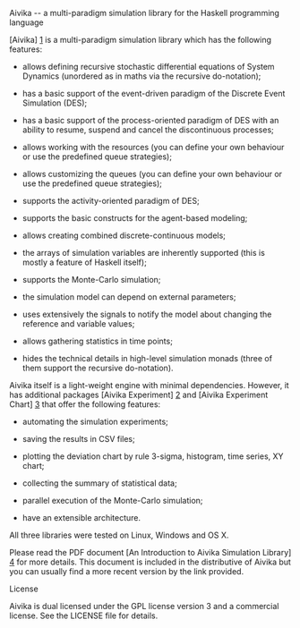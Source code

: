 Aivika -- a multi-paradigm simulation library for 
the Haskell programming language

[Aivika] [1] is a multi-paradigm simulation library which has 
the following features:

* allows defining recursive stochastic differential equations of 
  System Dynamics (unordered as in maths via the recursive do-notation);

* has a basic support of the event-driven paradigm of 
  the Discrete Event Simulation (DES);

* has a basic support of the process-oriented paradigm of DES
  with an ability to resume, suspend and cancel 
  the discontinuous processes;

* allows working with the resources (you can define your own behaviour
  or use the predefined queue strategies);

* allows customizing the queues (you can define your own behaviour
  or use the predefined queue strategies);

* supports the activity-oriented paradigm of DES;

* supports the basic constructs for the agent-based modeling;

* allows creating combined discrete-continuous models;

* the arrays of simulation variables are inherently supported 
  (this is mostly a feature of Haskell itself);

* supports the Monte-Carlo simulation;

* the simulation model can depend on external parameters;

* uses extensively the signals to notify the model about changing 
  the reference and variable values;

* allows gathering statistics in time points;

* hides the technical details in high-level simulation monads
  (three of them support the recursive do-notation).

Aivika itself is a light-weight engine with minimal dependencies. 
However, it has additional packages [Aivika Experiment] [2] and 
[Aivika Experiment Chart] [3] that offer the following features:

* automating the simulation experiments;

* saving the results in CSV files;

* plotting the deviation chart by rule 3-sigma, histogram, 
  time series, XY chart;

* collecting the summary of statistical data;

* parallel execution of the Monte-Carlo simulation;

* have an extensible architecture.

All three libraries were tested on Linux, Windows and OS X.

Please read the PDF document [An Introduction to 
Aivika Simulation Library] [4] for more details. 
This document is included in the distributive of Aivika 
but you can usually find a more recent version by the link provided.

License

Aivika is dual licensed under the GPL license version 3 and 
a commercial license. See the LICENSE file for details.

[1]: http://hackage.haskell.org/package/aivika  "Aivika"
[2]: http://hackage.haskell.org/package/aivika-experiment  "Aivika Experiment"
[3]: http://hackage.haskell.org/package/aivika-experiment-chart  "Aivika Experiment Chart"
[4]: https://github.com/dsorokin/aivika/blob/master/doc/aivika.pdf  "An Introduction to Aivika Simulation Library"
